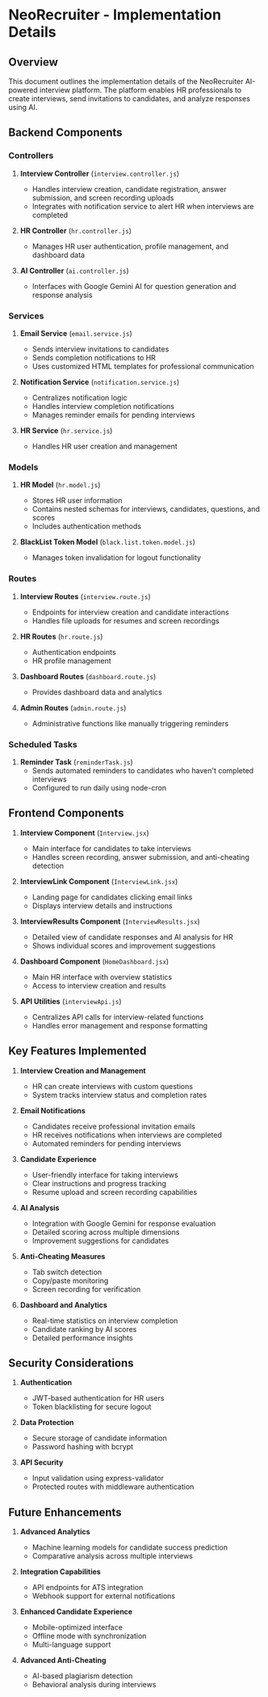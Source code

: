 # NeoRecruiter - Implementation Details

## Overview

This document outlines the implementation details of the NeoRecruiter AI-powered interview platform. The platform enables HR professionals to create interviews, send invitations to candidates, and analyze responses using AI.

## Backend Components

### Controllers

1. **Interview Controller** (`interview.controller.js`)
   - Handles interview creation, candidate registration, answer submission, and screen recording uploads
   - Integrates with notification service to alert HR when interviews are completed

2. **HR Controller** (`hr.controller.js`)
   - Manages HR user authentication, profile management, and dashboard data

3. **AI Controller** (`ai.controller.js`)
   - Interfaces with Google Gemini AI for question generation and response analysis

### Services

1. **Email Service** (`email.service.js`)
   - Sends interview invitations to candidates
   - Sends completion notifications to HR
   - Uses customized HTML templates for professional communication

2. **Notification Service** (`notification.service.js`)
   - Centralizes notification logic
   - Handles interview completion notifications
   - Manages reminder emails for pending interviews

3. **HR Service** (`hr.service.js`)
   - Handles HR user creation and management

### Models

1. **HR Model** (`hr.model.js`)
   - Stores HR user information
   - Contains nested schemas for interviews, candidates, questions, and scores
   - Includes authentication methods

2. **BlackList Token Model** (`black.list.token.model.js`)
   - Manages token invalidation for logout functionality

### Routes

1. **Interview Routes** (`interview.route.js`)
   - Endpoints for interview creation and candidate interactions
   - Handles file uploads for resumes and screen recordings

2. **HR Routes** (`hr.route.js`)
   - Authentication endpoints
   - HR profile management

3. **Dashboard Routes** (`dashboard.route.js`)
   - Provides dashboard data and analytics

4. **Admin Routes** (`admin.route.js`)
   - Administrative functions like manually triggering reminders

### Scheduled Tasks

1. **Reminder Task** (`reminderTask.js`)
   - Sends automated reminders to candidates who haven't completed interviews
   - Configured to run daily using node-cron

## Frontend Components

1. **Interview Component** (`Interview.jsx`)
   - Main interface for candidates to take interviews
   - Handles screen recording, answer submission, and anti-cheating detection

2. **InterviewLink Component** (`InterviewLink.jsx`)
   - Landing page for candidates clicking email links
   - Displays interview details and instructions

3. **InterviewResults Component** (`InterviewResults.jsx`)
   - Detailed view of candidate responses and AI analysis for HR
   - Shows individual scores and improvement suggestions

4. **Dashboard Component** (`HomeDashboard.jsx`)
   - Main HR interface with overview statistics
   - Access to interview creation and results

5. **API Utilities** (`interviewApi.js`)
   - Centralizes API calls for interview-related functions
   - Handles error management and response formatting

## Key Features Implemented

1. **Interview Creation and Management**
   - HR can create interviews with custom questions
   - System tracks interview status and completion rates

2. **Email Notifications**
   - Candidates receive professional invitation emails
   - HR receives notifications when interviews are completed
   - Automated reminders for pending interviews

3. **Candidate Experience**
   - User-friendly interface for taking interviews
   - Clear instructions and progress tracking
   - Resume upload and screen recording capabilities

4. **AI Analysis**
   - Integration with Google Gemini for response evaluation
   - Detailed scoring across multiple dimensions
   - Improvement suggestions for candidates

5. **Anti-Cheating Measures**
   - Tab switch detection
   - Copy/paste monitoring
   - Screen recording for verification

6. **Dashboard and Analytics**
   - Real-time statistics on interview completion
   - Candidate ranking by AI scores
   - Detailed performance insights

## Security Considerations

1. **Authentication**
   - JWT-based authentication for HR users
   - Token blacklisting for secure logout

2. **Data Protection**
   - Secure storage of candidate information
   - Password hashing with bcrypt

3. **API Security**
   - Input validation using express-validator
   - Protected routes with middleware authentication

## Future Enhancements

1. **Advanced Analytics**
   - Machine learning models for candidate success prediction
   - Comparative analysis across multiple interviews

2. **Integration Capabilities**
   - API endpoints for ATS integration
   - Webhook support for external notifications

3. **Enhanced Candidate Experience**
   - Mobile-optimized interface
   - Offline mode with synchronization
   - Multi-language support

4. **Advanced Anti-Cheating**
   - AI-based plagiarism detection
   - Behavioral analysis during interviews